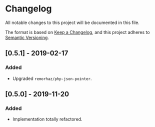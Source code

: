 # Changelog
All notable changes to this project will be documented in this file.

The format is based on [Keep a Changelog](https://keepachangelog.com/en/1.0.0/),
and this project adheres to [Semantic Versioning](https://semver.org/spec/v2.0.0.html).

## [0.5.1] - 2019-02-17
### Added
- Upgraded `remorhaz/php-json-pointer`.

## [0.5.0] - 2019-11-20
### Added
- Implementation totally refactored.
